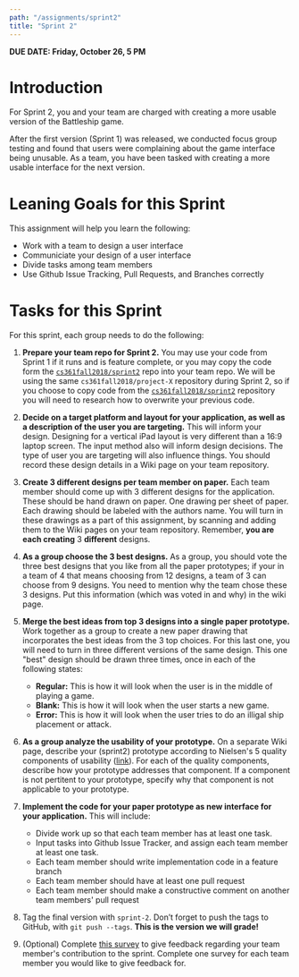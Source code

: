 ```yaml
---
path: "/assignments/sprint2"
title: "Sprint 2"
---
```


**DUE DATE: Friday, October 26, 5 PM**

# Introduction

For Sprint 2, you and your team are charged with creating a more usable version of the Battleship game.

After the first version (Sprint 1) was released, we conducted focus group testing and found that users were complaining about the game interface being unusable. As a team, you have been tasked with creating a more usable interface for the next version.

# Leaning Goals for this Sprint

This assignment will help you learn the following:

- Work with a team to design a user interface
- Communiciate your design of a user interface
- Divide tasks among team members
- Use Github Issue Tracking, Pull Requests, and Branches correctly

# Tasks for this Sprint

For this sprint, each group needs to do the following:

1. **Prepare your team repo for Sprint 2.** You may use your code from Sprint 1 if it runs and is feature complete, or you may copy the code form the [`cs361fall2018/sprint2`](https://github.com/cs361fall2018/sprint2) repo into your team repo. We will be using the same `cs361fall2018/project-X` repository during Sprint 2, so if you choose to copy code from the [`cs361fall2018/sprint2`](https://github.com/cs361fall2018/sprint2) repository you will need to research how to overwrite your previous code.
2. **Decide on a target platform and layout for your application, as well as a description of the user you are targeting.** This will inform your design. Designing for a vertical iPad layout is very different than a 16:9 laptop screen. The input method also will inform design decisions. The type of user you are targeting will also influence things. You should record these design details in a Wiki page on your team repository.
3. **Create 3 different designs per team member on paper.** Each team member should come up with 3 different designs for the application. These should be hand drawn on paper. One drawing per sheet of paper. Each drawing should be labeled with the authors name. You will turn in these drawings as a part of this assignment, by scanning and adding them to the Wiki pages on your team repository. Remember, **you are each creating** 3 **different** designs.
4. **As a group choose the 3 best designs.** As a group, you should vote the three best designs that you like from all the paper prototypes; if your in a team of 4 that means choosing from 12 designs, a team of 3 can choose from 9 designs. You need to mention why the team chose these 3 designs. Put this information (which was voted in and why) in the wiki page.
5. **Merge the best ideas from top 3 designs into a single paper prototype.** Work together as a group to create a new paper drawing that incorporates the best ideas from the 3 top choices. For this last one, you will need to turn in three different versions of the same design. This one "best" design should be drawn three times, once in each of the following states: 
    - **Regular:** This is how it will look when the user is in the middle of playing a game.
    - **Blank:** This is how it will look when the user starts a new game.
    - **Error:** This is how it will look when the user tries to do an illigal ship placement or attack.
6. **As a group analyze the usability of your prototype.** On a separate Wiki page, describe your (sprint2) prototype according to Nielsen's 5 quality components of usability ([link](https://www.nngroup.com/articles/usability-101-introduction-to-usability/)). For each of the quality components, describe how your prototype addresses that component. If a component is not pertitent to your prototype, specify why that component is not applicable to your prototype.
7. **Implement the code for your paper prototype as new interface for your application.** This will include:
    - Divide work up so that each team member has at least one task.
    - Input tasks into Github Issue Tracker, and assign each team member at least one task.
    - Each team member should write implementation code in a feature branch
    - Each team member should have at least one pull request
    - Each team member should make a constructive comment on another team members' pull request

8. Tag the final version with `sprint-2`. Don’t forget to push the tags to GitHub, with `git push --tags`. **This is the version we will grade!**

9. (Optional) Complete [this survey](https://goo.gl/forms/jzvDOPanWHOMLjBq1) to give feedback regarding your team member's contribution to the sprint. Complete one survey for each team member you would like to give feedback for.